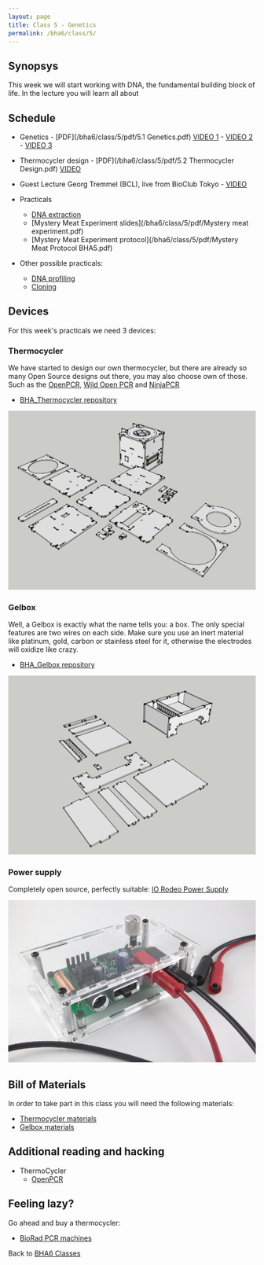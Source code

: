 ```yaml
---
layout: page
title: Class 5 - Genetics
permalink: /bha6/class/5/
---
```


## Synopsys

This week we will start working with DNA, the fundamental building block of life. In the lecture you will learn all about

## Schedule

* Genetics - [PDF](/bha6/class/5/pdf/5.1 Genetics.pdf) [VIDEO 1](https://vimeo.com/320448518) - [VIDEO 2](https://vimeo.com/320448866) - [VIDEO 3](https://vimeo.com/320449106)
* Thermocycler design - [PDF](/bha6/class/5/pdf/5.2 Thermocycler Design.pdf) [VIDEO](https://vimeo.com/320453706)
* Guest Lecture Georg Tremmel (BCL), live from BioClub Tokyo - [VIDEO](https://vimeo.com/320453111)

* Practicals
  * [DNA extraction](/bha6/class/5/DNA-extraction/)
  * [Mystery Meat Experiment slides](/bha6/class/5/pdf/Mystery meat experiment.pdf)
  * [Mystery Meat Experiment protocol](/bha6/class/5/pdf/Mystery Meat Protocol BHA5.pdf)
* Other possible practicals:
  * [DNA profiling](http://www.bio-rad.com/en-nl/sku/1660007-forensic-dna-fingerprinting-kit?ID=1660007)
  * [Cloning](http://www.bio-rad.com/en-nl/product/pglo-bacterial-transformation-kit?ID=619b8f74-9d3f-4c2f-a795-8a27e67598b7)

## Devices

For this week's practicals we need 3 devices:

### Thermocycler

We have started to design our own thermocycler, but there are already so many Open Source designs out there, you may also choose own of those. Such as the [OpenPCR](http://www.openpcr.org), [Wild Open PCR](http://hackteria.org/wiki/Wild_OpenPCR) and [NinjaPCR](https://gallery.autodesk.com/fusion360/projects/ninjapcr)

* [BHA_Thermocycler repository](https://github.com/BioHackAcademy/BHA_Thermocycler)

![Thermocycler](/bha6/class/5/Thermocycler.png)

### Gelbox

Well, a Gelbox is exactly what the name tells you: a box. The only special features are two wires on each side. Make sure you use an inert material like platinum, gold, carbon or stainless steel for it, otherwise the electrodes will oxidize like crazy.

* [BHA_Gelbox repository](https://github.com/BioHackAcademy/BHA_GelBox)

![Gelbox](/bha6/class/5/GelBox.png)

### Power supply

Completely open source, perfectly suitable: [IO Rodeo Power Supply](http://www.iorodeo.com/content/electrophoresis-power-supply-kit)

![Power Supply](/bha6/class/5/Powersupply.png)

## Bill of Materials

In order to take part in this class you will need the following materials:

* [Thermocycler materials](https://github.com/BioHackAcademy/BHA_Thermocycler/blob/master/BoM.md)
* [Gelbox materials](https://github.com/BioHackAcademy/BHA_GelBox/blob/master/BoM.md)

## Additional reading and hacking

* ThermoCycler
  * [OpenPCR](http://www.openpcr.org)

## Feeling lazy?

Go ahead and buy a thermocycler:

* [BioRad PCR machines](http://www.bio-rad.com/en-nl/category/pcr-instrumentation)

Back to [BHA6 Classes](/bha6/classes/)
